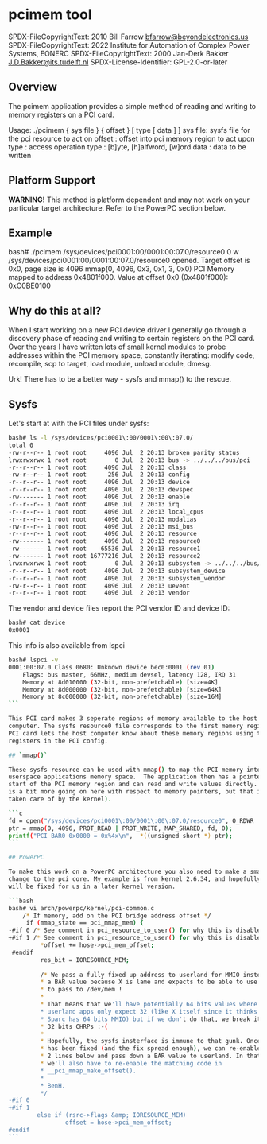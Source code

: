 # pcimem tool

SPDX-FileCopyrightText: 2010 Bill Farrow <bfarrow@beyondelectronics.us>
SPDX-FileCopyrightText: 2022 Institute for Automation of Complex Power Systems, EONERC
SPDX-FileCopyrightText: 2000 Jan-Derk Bakker <J.D.Bakker@its.tudelft.nl>
SPDX-License-Identifier: GPL-2.0-or-later

## Overview

The pcimem application provides a simple method of reading and writing
to memory registers on a PCI card.

Usage:	./pcimem { sys file } { offset } [ type [ data ] ]
	sys file: sysfs file for the pci resource to act on
	offset  : offset into pci memory region to act upon
	type    : access operation type : [b]yte, [h]alfword, [w]ord
	data    : data to be written

## Platform Support

**WARNING!** This method is platform dependent and may not work on your
particular target architecture.  Refer to the PowerPC section below.

## Example

bash# ./pcimem /sys/devices/pci0001\:00/0001\:00\:07.0/resource0  0 w
  /sys/devices/pci0001:00/0001:00:07.0/resource0 opened.
  Target offset is 0x0, page size is 4096
  mmap(0, 4096, 0x3, 0x1, 3, 0x0)
  PCI Memory mapped to address 0x4801f000.
  Value at offset 0x0 (0x4801f000): 0xC0BE0100

## Why do this at all?

When I start working on a new PCI device driver I generally go through a
discovery phase of reading and writing to certain registers on the PCI card.
Over the years I have written lots of small kernel modules to probe addresses
within the PCI memory space, constantly iterating: modify code, recompile, scp
to target, load module, unload module, dmesg.

Urk! There has to be a better way - sysfs and mmap() to the rescue.

## Sysfs

Let's start at with the PCI files under sysfs:

```bash
bash# ls -l /sys/devices/pci0001\:00/0001\:00\:07.0/
total 0
-rw-r--r-- 1 root root     4096 Jul  2 20:13 broken_parity_status
lrwxrwxrwx 1 root root        0 Jul  2 20:13 bus -> ../../../bus/pci
-r--r--r-- 1 root root     4096 Jul  2 20:13 class
-rw-r--r-- 1 root root      256 Jul  2 20:13 config
-r--r--r-- 1 root root     4096 Jul  2 20:13 device
-r--r--r-- 1 root root     4096 Jul  2 20:13 devspec
-rw------- 1 root root     4096 Jul  2 20:13 enable
-r--r--r-- 1 root root     4096 Jul  2 20:13 irq
-r--r--r-- 1 root root     4096 Jul  2 20:13 local_cpus
-r--r--r-- 1 root root     4096 Jul  2 20:13 modalias
-rw-r--r-- 1 root root     4096 Jul  2 20:13 msi_bus
-r--r--r-- 1 root root     4096 Jul  2 20:13 resource
-rw------- 1 root root     4096 Jul  2 20:13 resource0
-rw------- 1 root root    65536 Jul  2 20:13 resource1
-rw------- 1 root root 16777216 Jul  2 20:13 resource2
lrwxrwxrwx 1 root root        0 Jul  2 20:13 subsystem -> ../../../bus/pci
-r--r--r-- 1 root root     4096 Jul  2 20:13 subsystem_device
-r--r--r-- 1 root root     4096 Jul  2 20:13 subsystem_vendor
-rw-r--r-- 1 root root     4096 Jul  2 20:13 uevent
-r--r--r-- 1 root root     4096 Jul  2 20:13 vendor
```

The vendor and device files report the PCI vendor ID and device ID:

```bash
bash# cat device
0x0001
```

This info is also available from lspci

````bash
bash# lspci -v
0001:00:07.0 Class 0680: Unknown device bec0:0001 (rev 01)
    Flags: bus master, 66MHz, medium devsel, latency 128, IRQ 31
    Memory at 8d010000 (32-bit, non-prefetchable) [size=4K]
    Memory at 8d000000 (32-bit, non-prefetchable) [size=64K]
    Memory at 8c000000 (32-bit, non-prefetchable) [size=16M]
```

This PCI card makes 3 seperate regions of memory available to the host
computer. The sysfs resource0 file corresponds to the first memory region. The
PCI card lets the host computer know about these memory regions using the BAR
registers in the PCI config.

## `mmap()`

These sysfs resource can be used with mmap() to map the PCI memory into a
userspace applications memory space.  The application then has a pointer to the
start of the PCI memory region and can read and write values directly. (There
is a bit more going on here with respect to memory pointers, but that is all
taken care of by the kernel).

```c
fd = open("/sys/devices/pci0001\:00/0001\:00\:07.0/resource0", O_RDWR | O_SYNC);
ptr = mmap(0, 4096, PROT_READ | PROT_WRITE, MAP_SHARED, fd, 0);
printf("PCI BAR0 0x0000 = 0x%4x\n",  *((unsigned short *) ptr);
```

## PowerPC

To make this work on a PowerPC architecture you also need to make a small
change to the pci core. My example is from kernel 2.6.34, and hopefully this
will be fixed for us in a later kernel version.

```bash
bash# vi arch/powerpc/kernel/pci-common.c
    /* If memory, add on the PCI bridge address offset */
     if (mmap_state == pci_mmap_mem) {
-#if 0 /* See comment in pci_resource_to_user() for why this is disabled */
+#if 1 /* See comment in pci_resource_to_user() for why this is disabled */
         *offset += hose->pci_mem_offset;
 #endif
         res_bit = IORESOURCE_MEM;
 
         /* We pass a fully fixed up address to userland for MMIO instead of
         * a BAR value because X is lame and expects to be able to use that
         * to pass to /dev/mem !
         *
         * That means that we'll have potentially 64 bits values where some
         * userland apps only expect 32 (like X itself since it thinks only
         * Sparc has 64 bits MMIO) but if we don't do that, we break it on
         * 32 bits CHRPs :-(
         *
         * Hopefully, the sysfs insterface is immune to that gunk. Once X
         * has been fixed (and the fix spread enough), we can re-enable the
         * 2 lines below and pass down a BAR value to userland. In that case
         * we'll also have to re-enable the matching code in
         * __pci_mmap_make_offset().
         *
         * BenH.
         */
-#if 0
+#if 1
        else if (rsrc->flags &amp; IORESOURCE_MEM)
                offset = hose->pci_mem_offset;
#endif
```
